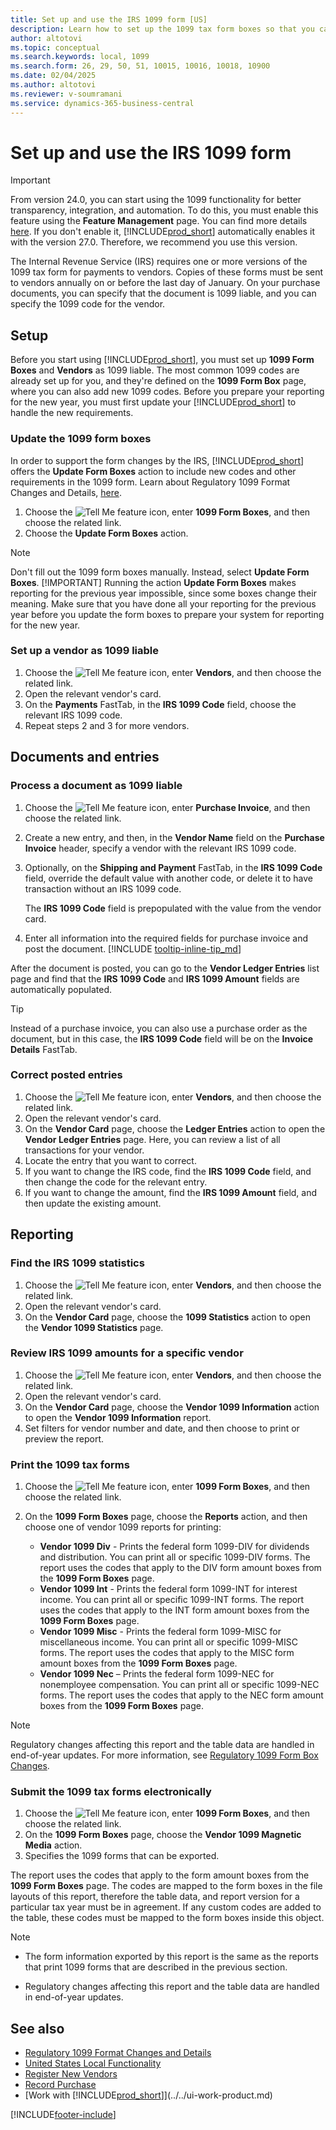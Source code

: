 ```yaml
---
title: Set up and use the IRS 1099 form [US]
description: Learn how to set up the 1099 tax form boxes so that you can submit the required reports.
author: altotovi
ms.topic: conceptual
ms.search.keywords: local, 1099
ms.search.form: 26, 29, 50, 51, 10015, 10016, 10018, 10900
ms.date: 02/04/2025
ms.author: altotovi
ms.reviewer: v-soumramani
ms.service: dynamics-365-business-central
---
```


# Set up and use the IRS 1099 form

> [!IMPORTANT]
> From version 24.0, you can start using the 1099 functionality for better transparency, integration, and automation. To do this, you must enable this feature using the **Feature Management** page. You can find more details [here](introduction-to-the-irs-forms.md). If you don't enable it, [!INCLUDE[prod_short](../../includes/prod_short.md)] automatically enables it with the version 27.0. Therefore, we recommend you use this version.

The Internal Revenue Service (IRS) requires one or more versions of the 1099 tax form for payments to vendors. Copies of these forms must be sent to vendors annually on or before the last day of January. On your purchase documents, you can specify that the document is 1099 liable, and you can specify the 1099 code for the vendor.

## Setup

Before you start using [!INCLUDE[prod_short](../../includes/prod_short.md)], you must set up **1099 Form Boxes** and **Vendors** as 1099 liable. The most common 1099 codes are already set up for you, and they're defined on the **1099 Form Box** page, where you can also add new 1099 codes. Before you prepare your reporting for the new year, you must first update your [!INCLUDE[prod_short](../../includes/prod_short.md)] to handle the new requirements.

### Update the 1099 form boxes

In order to support the form changes by the IRS, [!INCLUDE[prod_short](../../includes/prod_short.md)] offers the **Update Form Boxes** action to include new codes and other requirements in the 1099 form. Learn about Regulatory 1099 Format Changes and Details, [here](tax-1099-changes.md).

1. Choose the ![Tell Me feature](../../media/ui-search/search_small.png "Tell me what you want to do") icon, enter **1099 Form Boxes**, and then choose the related link.
1. Choose the **Update Form Boxes** action.  

> [!NOTE]
> Don't fill out the 1099 form boxes manually. Instead, select **Update Form Boxes**.
> [!IMPORTANT]
> Running the action **Update Form Boxes** makes reporting for the previous year impossible, since some boxes change their meaning. Make sure that you have done all your reporting for the previous year before you update the form boxes to prepare your system for reporting for the new year.

### Set up a vendor as 1099 liable

1. Choose the ![Tell Me feature](../../media/ui-search/search_small.png "Tell me what you want to do") icon, enter **Vendors**, and then choose the related link.
1. Open the relevant vendor's card.
1. On the **Payments** FastTab, in the **IRS 1099 Code** field, choose the relevant IRS 1099 code.
1. Repeat steps 2 and 3 for more vendors.  

## Documents and entries

### Process a document as 1099 liable

1. Choose the ![Tell Me feature](../../media/ui-search/search_small.png "Tell me what you want to do") icon, enter **Purchase Invoice**, and then choose the related link.
1. Create a new entry, and then, in the **Vendor Name** field on the **Purchase Invoice** header, specify a vendor with the relevant IRS 1099 code.
1. Optionally, on the **Shipping and Payment** FastTab, in the **IRS 1099 Code** field, override the default value with another code, or delete it to have transaction without an IRS 1099 code.

    The **IRS 1099 Code** field is prepopulated with the value from the vendor card.  
1. Enter all information into the required fields for purchase invoice and post the document. [!INCLUDE [tooltip-inline-tip_md](../../includes/tooltip-inline-tip_md.md)]

After the document is posted, you can go to the **Vendor Ledger Entries** list page and find that the **IRS 1099 Code** and **IRS 1099 Amount** fields are automatically populated.  

> [!TIP]
> Instead of a purchase invoice, you can also use a purchase order as the document, but in this case, the **IRS 1099 Code** field will be on the **Invoice Details** FastTab.

### Correct posted entries

1. Choose the ![Tell Me feature](../../media/ui-search/search_small.png "Tell me what you want to do") icon, enter **Vendors**, and then choose the related link.
1. Open the relevant vendor's card.
1. On the **Vendor Card** page, choose the **Ledger Entries** action to open the **Vendor Ledger Entries** page. Here, you can review a list of all transactions for your vendor.  
1. Locate the entry that you want to correct.  
1. If you want to change the IRS code, find the **IRS 1099 Code** field, and then change the code for the relevant entry.  
1. If you want to change the amount, find the **IRS 1099 Amount** field, and then update the existing amount.  

## Reporting

### Find the IRS 1099 statistics

1. Choose the ![Tell Me feature](../../media/ui-search/search_small.png "Tell me what you want to do") icon, enter **Vendors**, and then choose the related link.
1. Open the relevant vendor's card.
1. On the **Vendor Card** page, choose the **1099 Statistics** action to open the **Vendor 1099 Statistics** page.

### Review IRS 1099 amounts for a specific vendor

1. Choose the ![Tell Me feature](../../media/ui-search/search_small.png "Tell me what you want to do") icon, enter **Vendors**, and then choose the related link.
1. Open the relevant vendor's card.
1. On the **Vendor Card** page, choose the **Vendor 1099 Information** action to open the **Vendor 1099 Information** report.  
1. Set filters for vendor number and date, and then choose to print or preview the report.

### Print the 1099 tax forms

1. Choose the ![Tell Me feature](../../media/ui-search/search_small.png "Tell me what you want to do") icon, enter **1099 Form Boxes**, and then choose the related link.
1. On the **1099 Form Boxes** page, choose the **Reports** action, and then choose one of vendor 1099 reports for printing:

   - **Vendor 1099 Div** - Prints the federal form 1099-DIV for dividends and distribution. You can print all or specific 1099-DIV forms. The report uses the codes that apply to the DIV form amount boxes from the **1099 Form Boxes** page.
   - **Vendor 1099 Int** - Prints the federal form 1099-INT for interest income. You can print all or specific 1099-INT forms. The report uses the codes that apply to the INT form amount boxes from the **1099 Form Boxes** page.
   - **Vendor 1099 Misc** - Prints the federal form 1099-MISC for miscellaneous income. You can print all or specific 1099-MISC forms. The report uses the codes that apply to the MISC form amount boxes from the **1099 Form Boxes** page.
   - **Vendor 1099 Nec** – Prints the federal form 1099-NEC for nonemployee compensation. You can print all or specific 1099-NEC forms. The report uses the codes that apply to the NEC form amount boxes from the **1099 Form Boxes** page.

> [!NOTE]
> Regulatory changes affecting this report and the table data are handled in end-of-year updates. For more information, see [Regulatory 1099 Form Box Changes](tax-1099-changes.md).

### Submit the 1099 tax forms electronically

1. Choose the ![Tell Me feature](../../media/ui-search/search_small.png "Tell me what you want to do") icon, enter **1099 Form Boxes**, and then choose the related link.
1. On the **1099 Form Boxes** page, choose the **Vendor 1099 Magnetic Media** action.
1. Specifies the 1099 forms that can be exported.

The report uses the codes that apply to the form amount boxes from the **1099 Form Boxes** page. The codes are mapped to the form boxes in the file layouts of this report, therefore the table data, and report version for a particular tax year must be in agreement. If any custom codes are added to the table, these codes must be mapped to the form boxes inside this object.

> [!NOTE]
> - The form information exported by this report is the same as the reports that print 1099 forms that are described in the previous section.
>
> - Regulatory changes affecting this report and the table data are handled in end-of-year updates.

## See also

- [Regulatory 1099 Format Changes and Details](tax-1099-changes.md)  
- [United States Local Functionality](united-states-local-functionality.md)  
- [Register New Vendors](../../purchasing-how-register-new-vendors.md)  
- [Record Purchase](../../purchasing-how-record-purchases.md)  
- [Work with [!INCLUDE[prod_short](../../includes/prod_short.md)]](../../ui-work-product.md)  

[!INCLUDE[footer-include](../../includes/footer-banner.md)]
